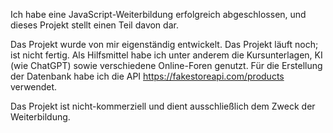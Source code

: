 Ich habe eine JavaScript-Weiterbildung erfolgreich abgeschlossen, und dieses Projekt stellt einen Teil davon dar.

Das Projekt wurde von mir eigenständig entwickelt. Das Projekt läuft noch; ist nicht fertig.
Als Hilfsmittel habe ich unter anderem die Kursunterlagen, KI (wie ChatGPT) sowie verschiedene Online-Foren genutzt.
Für die Erstellung der Datenbank habe ich die API https://fakestoreapi.com/products verwendet.

Das Projekt ist nicht-kommerziell und dient ausschließlich dem Zweck der Weiterbildung.
